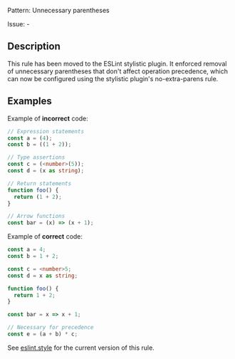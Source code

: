 Pattern: Unnecessary parentheses

Issue: -

## Description

This rule has been moved to the ESLint stylistic plugin. It enforced removal of unnecessary parentheses that don't affect operation precedence, which can now be configured using the stylistic plugin's no-extra-parens rule.

## Examples

Example of **incorrect** code:
```ts
// Expression statements
const a = (4);
const b = ((1 + 2));

// Type assertions
const c = (<number>(5));
const d = (x as string);

// Return statements
function foo() {
  return (1 + 2);
}

// Arrow functions
const bar = (x) => (x + 1);
```

Example of **correct** code:
```ts
const a = 4;
const b = 1 + 2;

const c = <number>5;
const d = x as string;

function foo() {
  return 1 + 2;
}

const bar = x => x + 1;

// Necessary for precedence
const e = (a + b) * c;
```

See [eslint.style](https://eslint.style) for the current version of this rule.